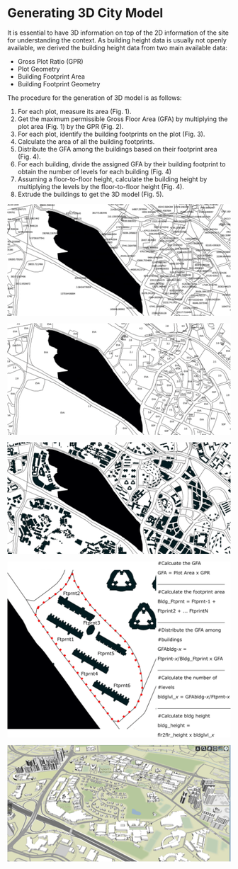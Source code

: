 # Generating 3D City Model

It is essential to have 3D information on top of the 2D information of the site for understanding the context. As building height data is usually not openly available, we derived the building height data from two main available data:

* Gross Plot Ratio \(GPR\)
* Plot Geometry 
* Building Footprint Area
* Building Footprint Geometry

The procedure for the generation of 3D model is as follows:

1. For each plot, measure its area \(Fig. 1\). 
2. Get the maximum permissible Gross Floor Area \(GFA\) by multiplying the plot area \(Fig. 1\) by the GPR \(Fig. 2\).
3. For each plot, identify the building footprints on the plot \(Fig. 3\).
4. Calculate the area of all the building footprints. 
5. Distribute the GFA among the buildings based on their footprint area \(Fig. 4\).
6. For each building, divide the assigned GFA by their building footprint to obtain the number of levels for each building \(Fig. 4\)
7. Assuming a floor-to-floor height, calculate the building height by multiplying the levels by the floor-to-floor height \(Fig. 4\). 
8. Extrude the buildings to get the 3D model \(Fig. 5\).  

![Fig. 1: The area of all the plots](./assets/generate3d_plot_area.png)

![Fig. 2: The GPR of each plot](./assets/generate3d_plot_gpr.png)

![Fig. 3: Identify building footprint on each plot.](./assets/generate3d_bldg_footprint.png)

![Fig. 4: Calculate the building height of each plot and repeat them for all the plots.](./assets/generate3d_calc.png)

![Fig. 5: Generated 3D model of the site](./assets/3d_model%20%281%29.PNG)



